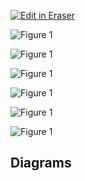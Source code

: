 <p><a target="_blank" href="https://app.eraser.io/workspace/4vA9XMlYvgDVr4szrN4d" id="edit-in-eraser-github-link"><img alt="Edit in Eraser" src="https://firebasestorage.googleapis.com/v0/b/second-petal-295822.appspot.com/o/images%2Fgithub%2FOpen%20in%20Eraser.svg?alt=media&amp;token=968381c8-a7e7-472a-8ed6-4a6626da5501"></a></p>

![Figure 1](/.eraser/4vA9XMlYvgDVr4szrN4d___reS6fUv66LcKWYn8yV2OvCPvwSm2___---figure---xQ898t0p7ZS5cYGkEv3Lz---figure---hX1K4htcm5Mb0kEgvTtj3Q.png "Figure 1")

![Figure 1](/.eraser/4vA9XMlYvgDVr4szrN4d___reS6fUv66LcKWYn8yV2OvCPvwSm2___---figure---xQ898t0p7ZS5cYGkEv3Lz---figure---hX1K4htcm5Mb0kEgvTtj3Q.png "Figure 1")

![Figure 1](/.eraser/4vA9XMlYvgDVr4szrN4d___reS6fUv66LcKWYn8yV2OvCPvwSm2___---figure---xQ898t0p7ZS5cYGkEv3Lz---figure---hX1K4htcm5Mb0kEgvTtj3Q.png "Figure 1")

![Figure 1](/.eraser/4vA9XMlYvgDVr4szrN4d___reS6fUv66LcKWYn8yV2OvCPvwSm2___---figure---xQ898t0p7ZS5cYGkEv3Lz---figure---hX1K4htcm5Mb0kEgvTtj3Q.png "Figure 1")

![Figure 1](/.eraser/4vA9XMlYvgDVr4szrN4d___reS6fUv66LcKWYn8yV2OvCPvwSm2___---figure---xQ898t0p7ZS5cYGkEv3Lz---figure---hX1K4htcm5Mb0kEgvTtj3Q.png "Figure 1")

![Figure 1](/.eraser/4vA9XMlYvgDVr4szrN4d___reS6fUv66LcKWYn8yV2OvCPvwSm2___---figure---xQ898t0p7ZS5cYGkEv3Lz---figure---hX1K4htcm5Mb0kEgvTtj3Q.png "Figure 1")




<!-- eraser-additional-content -->
## Diagrams
<!-- eraser-additional-files -->
<a href="/new-file-apr-3rd-flowchart-1.eraserdiagram" data-element-id="G2SiRCoiiw0aBhPU58428"><img src="/.eraser/4vA9XMlYvgDVr4szrN4d___reS6fUv66LcKWYn8yV2OvCPvwSm2___---diagram----8e0ed0ef98a7bf8e96822e8aa63982e7.png" alt="" data-element-id="G2SiRCoiiw0aBhPU58428" /></a>
<!-- end-eraser-additional-files -->
<!-- end-eraser-additional-content -->
<!--- Eraser file: https://app.eraser.io/workspace/4vA9XMlYvgDVr4szrN4d --->